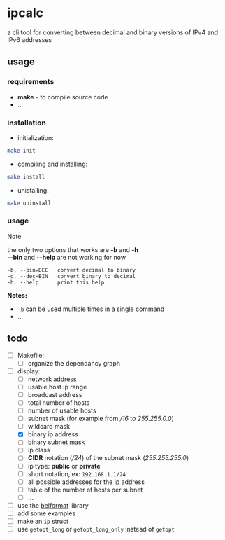 # ipcalc

a cli tool for converting between decimal and binary versions of IPv4 and IPv6 addresses

## usage

### requirements

* **make** - to compile source code
* ...


### installation

* initialization:
```sh
make init
```

* compiling and installing:
```sh
make install
```

* unistalling:
```sh
make uninstall
```


### usage

> [!NOTE]
> the only two options that works are **-b** and **-h**<br>
> **--bin** and **--help** are not working for now

```
-b,	--bin=DEC	convert decimal to binary
-d,	--dec=BIN	convert binary to decimal
-h,	--help		print this help
```
**Notes:**
* `-b` can be used multiple times in a single command
* ...

## todo

- [ ] Makefile:
	- [ ] organize the dependancy graph
- [ ] display:
    - [ ] network address
    - [ ] usable host ip range
    - [ ] broadcast address
    - [ ] total number of hosts
    - [ ] number of usable hosts
    - [ ] subnet mask (for example from */16* to *255.255.0.0*)
    - [ ] wildcard mask
    - [X] binary ip address
    - [ ] binary subnet mask
    - [ ] ip class
    - [ ] **CIDR** notation (*/24*) of the subnet mask (*255.255.255.0*)
    - [ ] ip type: **public** or **private**
    - [ ] short notation, ex: `192.168.1.1/24`
    - [ ] all possible addresses for the ip address
    - [ ] table of the number of hosts per subnet
    - [ ] ...
- [ ] use the [belformat](https://github.com/Artiom-Astashonak/belformat) library
- [ ] add some examples
- [ ] make an `ip` struct
- [ ] use `getopt_long` or `getopt_long_only` instead of `getopt`

<!--
don't forget to use
    * enums
    * bitwise operators
    * stdlib functions:
        * sscanf
        * 
    * arpa/inet functions:
        * inet_pton
        * inet_nton
        * 
-->

